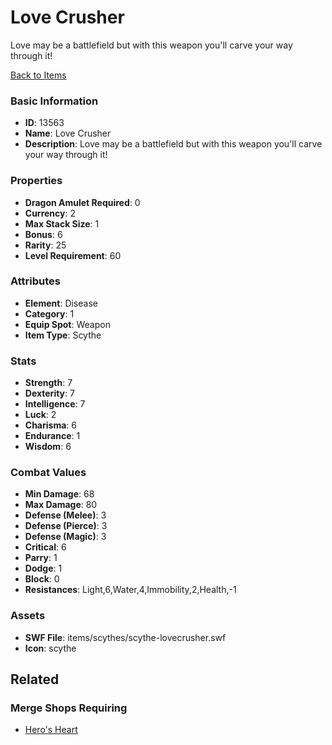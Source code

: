 # Love Crusher

Love may be a battlefield but with this weapon you'll carve your way through it!

[Back to Items](../items.md)

### Basic Information

- **ID**: 13563
- **Name**: Love Crusher
- **Description**: Love may be a battlefield but with this weapon you&#039;ll carve your way through it!

### Properties

- **Dragon Amulet Required**: 0
- **Currency**: 2
- **Max Stack Size**: 1
- **Bonus**: 6
- **Rarity**: 25
- **Level Requirement**: 60

### Attributes

- **Element**: Disease
- **Category**: 1
- **Equip Spot**: Weapon
- **Item Type**: Scythe

### Stats

- **Strength**: 7
- **Dexterity**: 7
- **Intelligence**: 7
- **Luck**: 2
- **Charisma**: 6
- **Endurance**: 1
- **Wisdom**: 6

### Combat Values

- **Min Damage**: 68
- **Max Damage**: 80
- **Defense (Melee)**: 3
- **Defense (Pierce)**: 3
- **Defense (Magic)**: 3
- **Critical**: 6
- **Parry**: 1
- **Dodge**: 1
- **Block**: 0
- **Resistances**: Light,6,Water,4,Immobility,2,Health,-1

### Assets

- **SWF File**: items/scythes/scythe-lovecrusher.swf
- **Icon**: scythe

## Related

### Merge Shops Requiring

- [Hero's Heart](../merge-shops/53-hero-s-heart.md)

